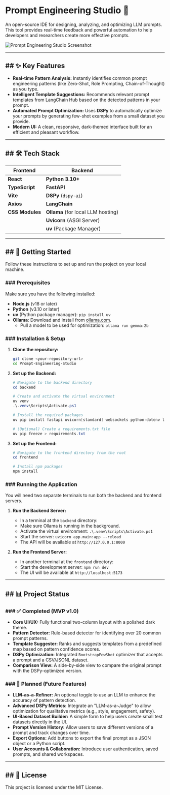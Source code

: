 # Prompt Engineering Studio 🚀

An open-source IDE for designing, analyzing, and optimizing LLM prompts. This tool provides real-time feedback and powerful automation to help developers and researchers create more effective prompts.

![Prompt Engineering Studio Screenshot](image_4eba9e.png)

---

## ## ✨ Key Features

* **Real-time Pattern Analysis:** Instantly identifies common prompt engineering patterns (like Zero-Shot, Role Prompting, Chain-of-Thought) as you type.
* **Intelligent Template Suggestions:** Recommends relevant prompt templates from LangChain Hub based on the detected patterns in your prompt.
* **Automated Prompt Optimization:** Uses **DSPy** to automatically optimize your prompts by generating few-shot examples from a small dataset you provide.
* **Modern UI:** A clean, responsive, dark-themed interface built for an efficient and pleasant workflow.

---

## ## 🛠️ Tech Stack

| Frontend                | Backend                          |
| ----------------------- | -------------------------------- |
| **React** | **Python 3.10+** |
| **TypeScript** | **FastAPI** |
| **Vite** | **DSPy** (`dspy-ai`)             |
| **Axios** | **LangChain** |
| **CSS Modules** | **Ollama** (for local LLM hosting) |
|                         | **Uvicorn** (ASGI Server)        |
|                         | **uv** (Package Manager)         |

---

## ## 🏁 Getting Started

Follow these instructions to set up and run the project on your local machine.

### ### Prerequisites

Make sure you have the following installed:
* **Node.js** (v18 or later)
* **Python** (v3.10 or later)
* **uv** (Python package manager): `pip install uv`
* **Ollama**: Download and install from [ollama.com](https://ollama.com/).
    * Pull a model to be used for optimization: `ollama run gemma:2b`

### ### Installation & Setup

1.  **Clone the repository:**
    ```sh
    git clone <your-repository-url>
    cd Prompt-Engineering-Studio
    ```

2.  **Set up the Backend:**
    ```powershell
    # Navigate to the backend directory
    cd backend

    # Create and activate the virtual environment
    uv venv
    .\.venv\Scripts\Activate.ps1

    # Install the required packages
    uv pip install fastapi uvicorn[standard] websockets python-dotenv langchain dspy-ai pandas python-multipart

    # (Optional) Create a requirements.txt file
    uv pip freeze > requirements.txt
    ```

3.  **Set up the Frontend:**
    ```powershell
    # Navigate to the frontend directory from the root
    cd frontend

    # Install npm packages
    npm install
    ```

### ### Running the Application

You will need two separate terminals to run both the backend and frontend servers.

1.  **Run the Backend Server:**
    * In a terminal at the `backend` directory:
    * Make sure Ollama is running in the background.
    * Activate the virtual environment: `.\.venv\Scripts\Activate.ps1`
    * Start the server: `uvicorn app.main:app --reload`
    * The API will be available at `http://127.0.0.1:8000`

2.  **Run the Frontend Server:**
    * In another terminal at the `frontend` directory:
    * Start the development server: `npm run dev`
    * The UI will be available at `http://localhost:5173`

---

## ## 📊 Project Status

### ### ✅ Completed (MVP v1.0)

* **Core UI/UX:** Fully functional two-column layout with a polished dark theme.
* **Pattern Detector:** Rule-based detector for identifying over 20 common prompt patterns.
* **Template Suggester:** Ranks and suggests templates from a predefined map based on pattern confidence scores.
* **DSPy Optimization:** Integrated `BootstrapFewShot` optimizer that accepts a prompt and a CSV/JSONL dataset.
* **Comparison View:** A side-by-side view to compare the original prompt with the DSPy-optimized version.

### ### 📝 Planned (Future Features)

* **LLM-as-a-Refiner:** An optional toggle to use an LLM to enhance the accuracy of pattern detection.
* **Advanced DSPy Metrics:** Integrate an "LLM-as-a-Judge" to allow optimization for qualitative metrics (e.g., style, engagement, safety).
* **UI-Based Dataset Builder:** A simple form to help users create small test datasets directly in the UI.
* **Prompt Version History:** Allow users to save different versions of a prompt and track changes over time.
* **Export Options:** Add buttons to export the final prompt as a JSON object or a Python script.
* **User Accounts & Collaboration:** Introduce user authentication, saved prompts, and shared workspaces.

---

## ## 📄 License

This project is licensed under the MIT License.